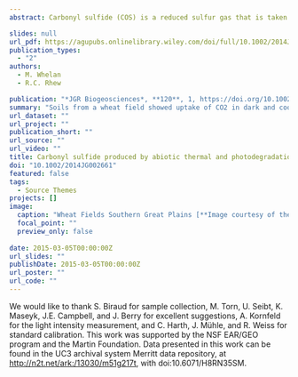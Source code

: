 ```yaml
---
abstract: Carbonyl sulfide (COS) is a reduced sulfur gas that is taken up irreversibly in plant leaves proportionally with CO2, allowing its potential use as a tracer for gross primary production. Recently,wheat field soil at the Southern Great Plains Atmospheric Radiation Measurement site in Lamont, Oklahoma, was found to be a measureable source of COS to the atmosphere. To understand the mechanism of COS production, soil and root samples were collected from the site and incubated in the laboratory over a range of temperatures (15–34 C) and light conditions (light and dark). Samples exhibited mostly COS net uptake from the atmosphere in dark and cool (<22–25 C) trials. COS emission was observed during dark incubations at high temperatures (>25 C), consistent with field observations, and at a lower temperature (19 C) when a full spectrum lamp (max wavelength 600 nm) was applied. Sterilized soil and root samples yielded only COS production that increased with temperature, supporting the hypothesis that (a) COS production in thesesamples is abiotic, (b) production is directly influenced by temperature and light, and (c) some COS consumption in soil and root samples is biotic.

slides: null
url_pdf: https://agupubs.onlinelibrary.wiley.com/doi/full/10.1002/2014JG002661
publication_types:
  - "2"
authors:
  - M. Whelan
  - R.C. Rhew

publication: "*JGR Biogeosciences*, **120**, 1, https://doi.org/10.1002/2014JG002661"
summary: "Soils from a wheat field showed uptake of CO2 in dark and cool incubations, while showing emissions during either high termperatures or under light conditions.  When soils were sterilized, only emissions of COS were observed. This suggests COS produciton is abiotic and facilitated by higher temperatures and/or light. "
url_dataset: ""
url_project: ""
publication_short: ""
url_source: ""
url_video: ""
title: Carbonyl sulfide produced by abiotic thermal and photodegradation of soil organic matter from wheat field substrate
doi: "10.1002/2014JG002661"
featured: false
tags:
  - Source Themes
projects: []
image:
  caption: "Wheat Fields Southern Great Plains [**Image courtesy of the U.S. Department of Energy Atmospheric Radiation Measurement (ARM) user facility**](https://www.flickr.com/photos/armgov/4794395238)"
  focal_point: ""
  preview_only: false  
  
date: 2015-03-05T00:00:00Z  
url_slides: ""
publishDate: 2015-03-05T00:00:00Z
url_poster: ""
url_code: ""
---
```


We would like to thank S. Biraud for sample collection, M. Torn, U. Seibt, K. Maseyk, J.E. Campbell, and J. Berry for excellent suggestions, A. Kornfeld for the light intensity measurement, and C. Harth, J. Mühle, and R. Weiss for standard calibration. This work was supported by the NSF EAR/GEO program and the Martin Foundation. Data presented in this work can be found in the UC3 archival system Merritt data repository, at http://n2t.net/ark:/13030/m51g217t, with doi:10.6071/H8RN35SM.
